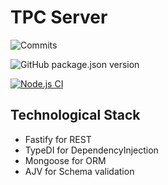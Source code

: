 # TPC Server

![Commits](https://img.shields.io/github/commit-activity/m/rfleuryleveso/tpc-server)

![GitHub package.json version](https://img.shields.io/github/package-json/v/rfleuryleveso/tpc-server)

[![Node.js CI](https://github.com/rfleuryleveso/tpc-server/actions/workflows/nodejs.yml/badge.svg)](https://github.com/rfleuryleveso/tpc-server/actions/workflows/nodejs.yml)

## Technological Stack
- Fastify for REST
- TypeDI for DependencyInjection
- Mongoose for ORM
- AJV for Schema validation